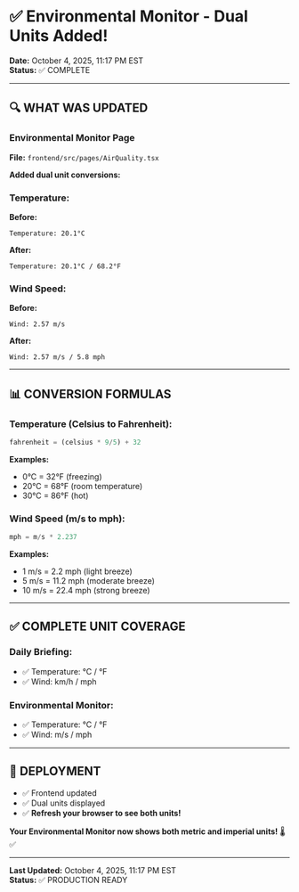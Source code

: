 # ✅ Environmental Monitor - Dual Units Added!

**Date:** October 4, 2025, 11:17 PM EST  
**Status:** ✅ COMPLETE

---

## 🔍 **WHAT WAS UPDATED**

### **Environmental Monitor Page**
**File:** `frontend/src/pages/AirQuality.tsx`

**Added dual unit conversions:**

### **Temperature:**
**Before:**
```
Temperature: 20.1°C
```

**After:**
```
Temperature: 20.1°C / 68.2°F
```

### **Wind Speed:**
**Before:**
```
Wind: 2.57 m/s
```

**After:**
```
Wind: 2.57 m/s / 5.8 mph
```

---

## 📊 **CONVERSION FORMULAS**

### **Temperature (Celsius to Fahrenheit):**
```typescript
fahrenheit = (celsius * 9/5) + 32
```

**Examples:**
- 0°C = 32°F (freezing)
- 20°C = 68°F (room temperature)
- 30°C = 86°F (hot)

### **Wind Speed (m/s to mph):**
```typescript
mph = m/s * 2.237
```

**Examples:**
- 1 m/s = 2.2 mph (light breeze)
- 5 m/s = 11.2 mph (moderate breeze)
- 10 m/s = 22.4 mph (strong breeze)

---

## ✅ **COMPLETE UNIT COVERAGE**

### **Daily Briefing:**
- ✅ Temperature: °C / °F
- ✅ Wind: km/h / mph

### **Environmental Monitor:**
- ✅ Temperature: °C / °F
- ✅ Wind: m/s / mph

---

## 🚀 **DEPLOYMENT**

- ✅ Frontend updated
- ✅ Dual units displayed
- ✅ **Refresh your browser to see both units!**

**Your Environmental Monitor now shows both metric and imperial units!** 🌡️✅

---

**Last Updated:** October 4, 2025, 11:17 PM EST  
**Status:** ✅ PRODUCTION READY
